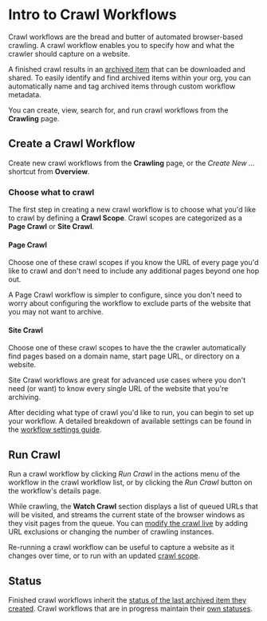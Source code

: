 # Intro to Crawl Workflows

Crawl workflows are the bread and butter of automated browser-based crawling. A crawl workflow enables you to specify how and what the crawler should capture on a website.

A finished crawl results in an [archived item](./archived-items.md) that can be downloaded and shared. To easily identify and find archived items within your org, you can automatically name and tag archived items through custom workflow metadata.

You can create, view, search for, and run crawl workflows from the **Crawling** page.

## Create a Crawl Workflow

Create new crawl workflows from the **Crawling** page, or the  _Create New ..._ shortcut from **Overview**.

### Choose what to crawl

The first step in creating a new crawl workflow is to choose what you'd like to crawl by defining a **Crawl Scope**. Crawl scopes are categorized as a **Page Crawl** or **Site Crawl**.

#### Page Crawl

Choose one of these crawl scopes if you know the URL of every page you'd like to crawl and don't need to include any additional pages beyond one hop out.

A Page Crawl workflow is simpler to configure, since you don't need to worry about configuring the workflow to exclude parts of the website that you may not want to archive.

#### Site Crawl

Choose one of these crawl scopes to have the the crawler automatically find pages based on a domain name, start page URL, or directory on a website.

Site Crawl workflows are great for advanced use cases where you don't need (or want) to know every single URL of the website that you're archiving.

After deciding what type of crawl you'd like to run, you can begin to set up your workflow. A detailed breakdown of available settings can be found in the [workflow settings guide](workflow-setup.md).

## Run Crawl

Run a crawl workflow by clicking _Run Crawl_ in the actions menu of the workflow in the crawl workflow list, or by clicking the _Run Crawl_ button on the workflow's details page.

While crawling, the **Watch Crawl** section displays a list of queued URLs that will be visited, and streams the current state of the browser windows as they visit pages from the queue. You can [modify the crawl live](./running-crawl.md) by adding URL exclusions or changing the number of crawling instances.

Re-running a crawl workflow can be useful to capture a website as it changes over time, or to run with an updated [crawl scope](workflow-setup.md#crawl-scope).

## Status

Finished crawl workflows inherit the [status of the last archived item they created](archived-items.md#status). Crawl workflows that are in progress maintain their [own statuses](./running-crawl.md#crawl-workflow-status).